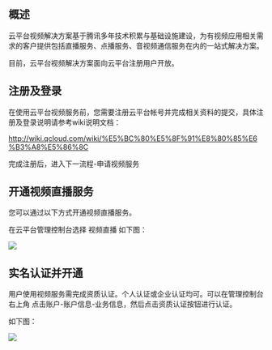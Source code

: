 ## 概述

云平台视频解决方案基于腾讯多年技术积累与基础设施建设，为有视频应用相关需求的客户提供包括直播服务、点播服务、音视频通信服务在内的一站式解决方案。

目前，云平台视频解决方案面向云平台注册用户开放。

## 注册及登录

在使用云平台视频服务前，您需要注册云平台帐号并完成相关资料的提交，具体注册及登录说明请参考wiki说明文档：

http://wiki.qcloud.com/wiki/%E5%BC%80%E5%8F%91%E8%80%85%E6%B3%A8%E5%86%8C

完成注册后，进入下一流程-申请视频服务

## 开通视频直播服务

您可以通过以下方式开通视频直播服务。

在云平台管理控制台选择 视频直播 如下图：

![](http://imgcache.tce.fsphere.cn/static/qzonestyle.gtimg.cn/qzone/vas/opensns/res/img/yunzhiboshiyong-1.png)

## 实名认证并开通

用户使用视频服务需完成资质认证。个人认证或企业认证均可。可以在管理控制台右上角 点击账户-账户信息-业务信息，然后点击资质认证按钮进行认证。

如下图：

![](http://imgcache.tce.fsphere.cn/static/qzonestyle.gtimg.cn/qzone/vas/opensns/res/img/zhiborenzheng.png)